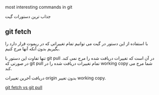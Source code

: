 most interesting commands in git 

جذاب ترین دستورات گیت

git fetch
---
با استفاده از این دستور در گیت می توانیم تمام تغییراتی که در ریموت قرار دارد را بگیریم بدون آنکه آنها مرج کنیم.

تنها تفاوت این دستور با git pull در آن است که تغییرات دریافت شده را مرج نمی کند. در صورتی که git pull تمام تغییرات دریافت شده را در working copy شما مرج می کند.

دریافت آخرین تغییرات origin بدون تغییر working copy.

[git fetch vs git pull](https://stackoverflow.com/a/292359/8743629)